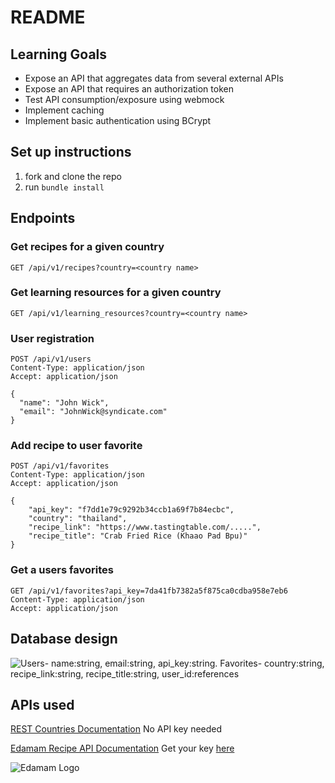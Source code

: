 # README

## Learning Goals
- Expose an API that aggregates data from several external APIs
- Expose an API that requires an authorization token
- Test API consumption/exposure using webmock
- Implement caching
- Implement basic authentication using BCrypt


## Set up instructions
1. fork and clone the repo
1. run `bundle install`


## Endpoints

### Get recipes for a given country
`GET /api/v1/recipes?country=<country name>`

### Get learning resources for a given country
`GET /api/v1/learning_resources?country=<country name>`

### User registration
```
POST /api/v1/users
Content-Type: application/json
Accept: application/json

{
  "name": "John Wick",
  "email": "JohnWick@syndicate.com"
}
```

### Add recipe to user favorite
```
POST /api/v1/favorites
Content-Type: application/json
Accept: application/json

{
    "api_key": "f7dd1e79c9292b34ccb1a69f7b84ecbc",
    "country": "thailand",
    "recipe_link": "https://www.tastingtable.com/.....",
    "recipe_title": "Crab Fried Rice (Khaao Pad Bpu)"
}
```

### Get a users favorites
```
GET /api/v1/favorites?api_key=7da41fb7382a5f875ca0cdba958e7eb6
Content-Type: application/json
Accept: application/json
```

## Database design
![Users- name:string, email:string, api_key:string. Favorites- country:string, recipe_link:string, recipe_title:string, user_id:references](https://i.ibb.co/tqbNbh5/Screen-Shot-2023-03-05-at-10-55-20-AM.png "DB Diagram")


## APIs used
[REST Countries Documentation](https://restcountries.com/#api-endpoints-v3-all)
No API key needed

[Edamam Recipe API Documentation](https://developer.edamam.com/edamam-docs-recipe-api)
Get your key [here](https://developer.edamam.com/edamam-recipe-api)

![Edamam Logo](https://i.ibb.co/0fRzNsv/white.png)